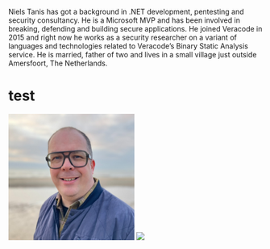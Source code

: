 
Niels Tanis has got a background in .NET development, pentesting and security consultancy. He is a Microsoft MVP and has been involved in breaking, defending and building secure applications. He joined Veracode in 2015 and right now he works as a security researcher on a variant of languages and technologies related to Veracode’s Binary Static Analysis service. He is married, father of two and lives in a small village just outside Amersfoort, The Netherlands.
<h1>test</h1>

<img height="250px" width="250px" src="/public/Niels.png"/>
<a href="https://mvp.microsoft.com/en-US/mvp/profile/c7364500-1e9e-ed11-83ff-000d3a5600fa"><img width="250px" src="https://mvp.microsoft.com/Assets/UserProfile/MVP/Badge.svg"/></a>
